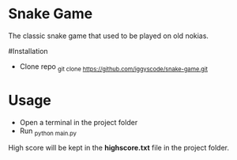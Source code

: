 # Snake Game

The classic snake game that used to be played on old nokias. 

#Installation
* Clone repo
<sub>git clone https://github.com/iggyscode/snake-game.git</sub>

# Usage
* Open a terminal in the project folder
* Run 
<sub>python main.py</sub>

High score will be kept in the **highscore.txt** file in the project folder. 

